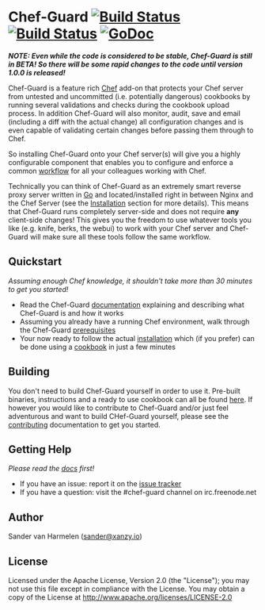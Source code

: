 Chef-Guard [![Build Status](https://travis-ci.org/xanzy/chef-guard.svg)](https://travis-ci.org/xanzy/chef-guard) [![Build Status](https://drone.io/github.com/xanzy/chef-guard/status.png)](https://drone.io/github.com/xanzy/chef-guard/latest) [![GoDoc](https://godoc.org/github.com/xanzy/chef-guard?status.svg)](https://godoc.org/github.com/xanzy/chef-guard)
==========

**_NOTE: Even while the code is considered to be stable, Chef-Guard is still in BETA! So there will be some rapid changes to the code until version 1.0.0 is released!_**

Chef-Guard is a feature rich [Chef](http://www.getchef.com) add-on that protects your Chef server from untested and uncommitted (i.e. potentially dangerous) cookbooks by running several validations and checks during the cookbook upload process. In addition Chef-Guard will also monitor, audit, save and email (including a diff with the actual change) all configuration changes and is even capable of validating certain changes before passing them through to Chef.

So installing Chef-Guard onto your Chef server(s) will give you a highly configurable component that enables you to configure and enforce a common [workflow](http://xanzy.io/projects/chef-guard/workflows) for all your colleagues working with Chef.

Technically you can think of Chef-Guard as an extremely smart reverse proxy server written in [Go](https://golang.org/) and located/installed right in between Nginx and the Chef Server (see the [Installation](http://xanzy.io/projects/chef-guard/installation/installation.html) section for more details). This means that Chef-Guard runs completely server-side and does not require **any** client-side changes! This gives you the freedom to use whatever tools you like (e.g. knife, berks, the webui) to work with your Chef server and Chef-Guard will make sure all these tools follow the same workflow.

## Quickstart

_Assuming enough Chef knowledge, it shouldn't take more than 30 minutes to get you started!_

* Read the Chef-Guard [documentation](http://xanzy.io/projects/chef-guard) explaining and describing what Chef-Guard is and how it works
* Assuming you already have a running Chef environment, walk through the Chef-Guard [prerequisites](http://xanzy.io/projects/chef-guard/installation/prerequisites.html)
* Your now ready to follow the actual [installation](http://xanzy.io/projects/chef-guard/installation/installation.html) which (if you prefer) can be done using a [cookbook](http://xanzy.io/projects/chef-guard/installation/installation.html#installation-using-a-cookbook) in just a few minutes

## Building

You don't need to build Chef-Guard yourself in order to use it. Pre-built binaries, instructions and a ready to use cookbook can all be found [here](http://xanzy.io/projects/chef-guard/installation/installation.html). If however you would like to contribute to Chef-Guard and/or just feel adventurous and want to build CHef-Guard yourself, please see the [contributing](https://github.com/xanzy/chef-guard/blob/master/contributing.md) documentation to get you started.

## Getting Help

_Please read the [docs](http://xanzy.io/projects/chef-guard) first!_

* If you have an issue: report it on the [issue tracker](https://github.com/xanzy/chef-guard/issues)
* If you have a question: visit the #chef-guard channel on irc.freenode.net

## Author

Sander van Harmelen (<sander@xanzy.io>)

## License

Licensed under the Apache License, Version 2.0 (the "License"); you may not use this file except in compliance with the License. You may obtain a copy of the License at <http://www.apache.org/licenses/LICENSE-2.0>

